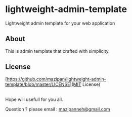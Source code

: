 # lightweight-admin-template
 Lightweight admin template for your web application

## About
This is admin template that crafted with simplicity.


## License
[https://github.com/mazipan/lightweight-admin-template/blob/master/LICENSE](MIT License)

</br>
Hope will usefull for you all.</br>

Question ? please email : mazipanneh@gmail.com
